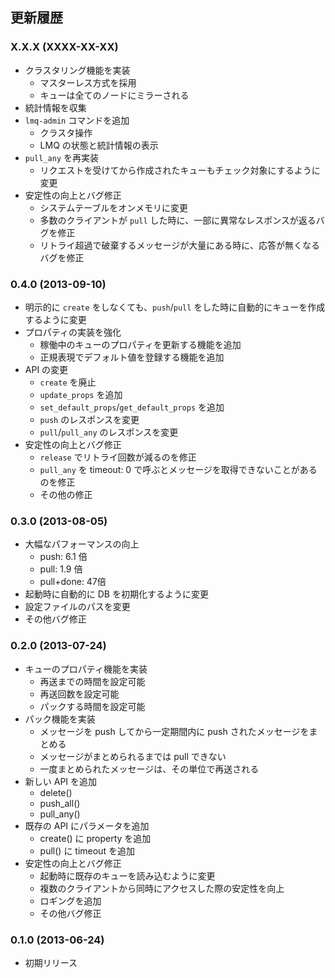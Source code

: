 ## 更新履歴

### X.X.X (XXXX-XX-XX)
* クラスタリング機能を実装
    * マスターレス方式を採用
    * キューは全てのノードにミラーされる
* 統計情報を収集
* `lmq-admin` コマンドを追加
    * クラスタ操作
    * LMQ の状態と統計情報の表示
* `pull_any` を再実装
    * リクエストを受けてから作成されたキューもチェック対象にするように変更
* 安定性の向上とバグ修正
    * システムテーブルをオンメモリに変更
    * 多数のクライアントが `pull` した時に、一部に異常なレスポンスが返るバグを修正
    * リトライ超過で破棄するメッセージが大量にある時に、応答が無くなるバグを修正

### 0.4.0 (2013-09-10)
* 明示的に `create` をしなくても、`push`/`pull` をした時に自動的にキューを作成するように変更
* プロパティの実装を強化
    * 稼働中のキューのプロパティを更新する機能を追加
    * 正規表現でデフォルト値を登録する機能を追加
* API の変更
    * `create` を廃止
    * `update_props` を追加
    * `set_default_props`/`get_default_props` を追加
    * `push` のレスポンスを変更
    * `pull`/`pull_any` のレスポンスを変更
* 安定性の向上とバグ修正
    * `release` でリトライ回数が減るのを修正
    * `pull_any` を timeout: 0 で呼ぶとメッセージを取得できないことがあるのを修正
    * その他の修正

### 0.3.0 (2013-08-05)
* 大幅なパフォーマンスの向上
    * push: 6.1 倍
    * pull: 1.9 倍
    * pull+done: 47倍
* 起動時に自動的に DB を初期化するように変更
* 設定ファイルのパスを変更
* その他バグ修正

### 0.2.0 (2013-07-24)
* キューのプロパティ機能を実装
    * 再送までの時間を設定可能
    * 再送回数を設定可能
    * パックする時間を設定可能
* パック機能を実装
    * メッセージを push してから一定期間内に push されたメッセージをまとめる
    * メッセージがまとめられるまでは pull できない
    * 一度まとめられたメッセージは、その単位で再送される
* 新しい API を追加
    * delete()
    * push_all()
    * pull_any()
* 既存の API にパラメータを追加
    * create() に property を追加
    * pull() に timeout を追加
* 安定性の向上とバグ修正
    * 起動時に既存のキューを読み込むように変更
    * 複数のクライアントから同時にアクセスした際の安定性を向上
    * ロギングを追加
    * その他バグ修正

### 0.1.0 (2013-06-24)
* 初期リリース
